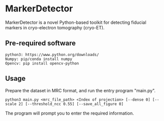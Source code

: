 # MarkerDetector
MarkerDetector is a novel Python-based toolkit for 
detecting fiducial markers in cryo-electron tomography
(cryo-ET).
## Pre-required software
    python3: https://www.python.org/downloads/
    Numpy: pip/conda install numpy
    Opencv: pip install opencv-python
## Usage
Prepare the dataset in MRC format, and run the entry program "main.py".

    python3 main.py <mrc_file_path> <Index of projection> [--dense 0] [--scale 2] [--threshold_ncc 0.55] [--save_all_figure 0]
    
The program will prompt you to enter the required information.
